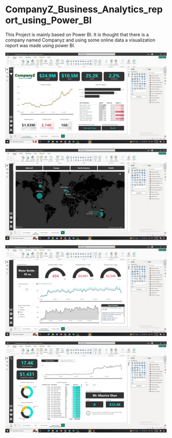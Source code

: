 # CompanyZ_Business_Analytics_report_using_Power_BI
This Project is mainly based on Power BI. It is thought that there is a company named Companyz and using some online data a visualization report was made using power BI.

![alt text](https://github.com/Rabby34/CompanyZ_Business_Analytics_report_using_Power_BI/blob/main/photo1.png)

![alt text](https://github.com/Rabby34/CompanyZ_Business_Analytics_report_using_Power_BI/blob/main/photo2.png)

![alt text](https://github.com/Rabby34/CompanyZ_Business_Analytics_report_using_Power_BI/blob/main/photo3.png)

![alt text](https://github.com/Rabby34/CompanyZ_Business_Analytics_report_using_Power_BI/blob/main/photo4.png)

